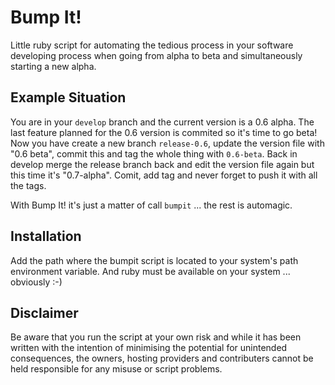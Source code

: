 Bump It!
=============

Little ruby script for automating the tedious process in your software developing process when going from alpha to beta and simultaneously starting a new alpha.

Example Situation
-----------------

You are in your ```develop``` branch and the current version is a 0.6 alpha. The last feature planned for the 0.6 version is commited so it's time to go beta! Now you have create a new branch ```release-0.6```, update the version file with "0.6 beta", commit this and tag the whole thing with ```0.6-beta```. Back in develop merge the release branch back and edit the version file again but this time it's "0.7-alpha". Comit, add tag and never forget to push it with all the tags.

With Bump It! it's just a matter of call ```bumpit``` ... the rest is automagic.

Installation
------------

Add the path where the bumpit script is located to your system's path environment variable. And ruby must be available on your system ... obviously :-)

Disclaimer
----------

Be aware that you run the script at your own risk and while it has been written with the intention of minimising the potential for unintended consequences, the owners, hosting providers and contributers cannot be held responsible for any misuse or script problems.
